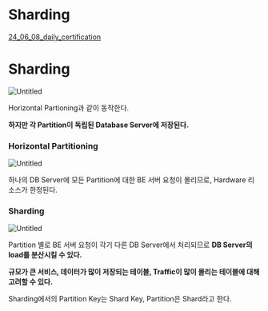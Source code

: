 # Sharding

[24_06_08_daily_certification](https://www.notion.so/24_06_08_daily_certification-cf2c1e33294e42e0a6b4b1571a7c3685?pvs=21)

# Sharding

![Untitled](%E1%84%83%E1%85%A6%E1%84%8B%E1%85%B5%E1%86%AF%E1%84%85%E1%85%B5%E1%84%8B%E1%85%B5%E1%86%AB%E1%84%8C%E1%85%B3%E1%86%BC%20ef1ee6d7779941e38c35974449a20434/24_06_08_daily_certification%20cf2c1e33294e42e0a6b4b1571a7c3685/Untitled.png)

Horizontal Partioning과 같이 동작한다.

**하지만 각 Partition이 독립된 Database Server에 저장된다.**

### Horizontal Partitioning

![Untitled](%E1%84%83%E1%85%A6%E1%84%8B%E1%85%B5%E1%86%AF%E1%84%85%E1%85%B5%E1%84%8B%E1%85%B5%E1%86%AB%E1%84%8C%E1%85%B3%E1%86%BC%20ef1ee6d7779941e38c35974449a20434/24_06_08_daily_certification%20cf2c1e33294e42e0a6b4b1571a7c3685/Untitled%201.png)

하나의 DB Server에 모든 Partition에 대한 BE 서버 요청이 몰리므로, Hardware 리소스가 한정된다.

### Sharding

![Untitled](%E1%84%83%E1%85%A6%E1%84%8B%E1%85%B5%E1%86%AF%E1%84%85%E1%85%B5%E1%84%8B%E1%85%B5%E1%86%AB%E1%84%8C%E1%85%B3%E1%86%BC%20ef1ee6d7779941e38c35974449a20434/24_06_08_daily_certification%20cf2c1e33294e42e0a6b4b1571a7c3685/Untitled%202.png)

Partition 별로 BE 서버 요청이 각기 다른 DB Server에서 처리되므로 **DB Server의 load를 분산시킬 수 있다.**

**규모가 큰 서비스, 데이터가 많이 저장되는 테이블, Traffic이 많이 몰리는 테이블에 대해 고려할 수 있다.**

Sharding에서의 Partition Key는 Shard Key, Partition은 Shard라고 한다.